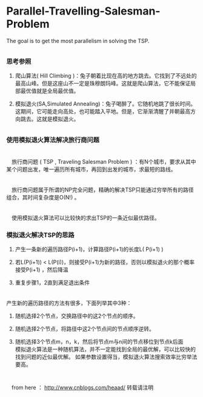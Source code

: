 # Parallel-Travelling-Salesman-Problem
The goal is to get the most parallelism in solving the TSP.
######
### 思考参照
1. 爬山算法( Hill Climbing )：兔子朝着比现在高的地方跳去。它找到了不远处的最高山峰。但是这座山不一定是珠穆朗玛峰。这就是爬山算法，它不能保证局部最优值就是全局最优值。

2. 模拟退火(SA,Simulated Annealing)：兔子喝醉了。它随机地跳了很长时间。这期间，它可能走向高处，也可能踏入平地。但是，它渐渐清醒了并朝最高方向跳去。这就是模拟退火。

######



### 使用模拟退火算法解决旅行商问题

　<br>　旅行商问题 ( TSP , Traveling Salesman Problem ) ：有N个城市，要求从其中某个问题出发，唯一遍历所有城市，再回到出发的城市，求最短的路线。

　<br>　旅行商问题属于所谓的NP完全问题，精确的解决TSP只能通过穷举所有的路径组合，其时间复杂度是O(N!) 。

　<br>　使用模拟退火算法可以比较快的求出TSP的一条近似最优路径。
 ### 模拟退火解决TSP的思路

1. 产生一条新的遍历路径P(i+1)，计算路径P(i+1)的长度L( P(i+1) )

2. 若L(P(i+1)) < L(P(i))，则接受P(i+1)为新的路径，否则以模拟退火的那个概率接受P(i+1) ，然后降温

3. 重复步骤1，2直到满足退出条件

　　<br> 产生新的遍历路径的方法有很多，下面列举其中3种：

1. 随机选择2个节点，交换路径中的这2个节点的顺序。

2. 随机选择2个节点，将路径中这2个节点间的节点顺序逆转。

3. 随机选择3个节点m，n，k，然后将节点m与n间的节点移位到节点k后面
<br> 模拟退火算法是一种随机算法，并不一定能找到全局的最优解，可以比较快的找到问题的近似最优解。 如果参数设置得当，模拟退火算法搜索效率比穷举法要高。
#####
<br> 　from here ： http://www.cnblogs.com/heaad/   转载请注明
